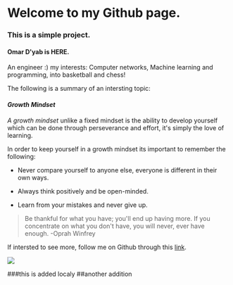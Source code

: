 # Welcome to my Github page.
### This is a simple project. 


#### Omar D'yab is HERE.

An engineer :)
my interests: Computer networks, Machine learning and programming, into basketball and chess!

The following is a summary of an intersting topic: 

#### _Growth Mindset_

_A growth mindset_ unlike a fixed mindset is the ability to develop yourself which can be done through perseverance and effort, it's simply the love of learning. 

In order to keep yourself in a growth mindset its important to remember the following:

- Never compare yourself to anyone else, everyone is different in their own ways. 

* Always think positively and be open-minded.

* Learn from your mistakes and never give up. 

> Be thankful for what you have; you'll end up having more. If you concentrate on what you don't have, you will never, ever have enough.
> -Oprah Winfrey
> 
If intersted to see more, follow me on Github through this [link](https://github.com/Omardyab).

![](https://www.nexus-education.com/wp-content/uploads/2019/06/continuum.png)


###this is added localy 
##another addition 